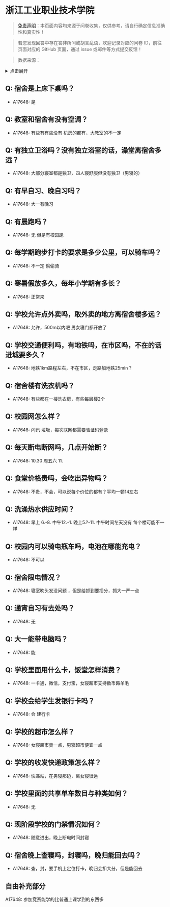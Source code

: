 # 浙江工业职业技术学院

> [免责声明](https://colleges.chat/#_3)：本页面内容均来源于问卷收集，仅供参考，请自行确定信息准确性和真实性！

> 若您发现回答中存在答非所问或胡言乱语，欢迎记录对应的问卷 ID，前往页面对应的 GitHub 页面，通过 issue 或邮件等方式提交反馈！

> 数据来源：

<details><summary>点击展开</summary>
<ul>
<li>A17648: 匿名 (2023 年 06 月)</li>
</ul>
</details>

## Q: 宿舍是上床下桌吗？

- A17648: 是

## Q: 教室和宿舍有没有空调？

- A17648: 有些有有些没有 机房的都有，大教室的不一定

## Q: 有独立卫浴吗？没有独立浴室的话，澡堂离宿舍多远？

- A17648: 大部分寝室都是独卫，四人寝舒服但没有独卫（男寝的）

## Q: 有早自习、晚自习吗？

- A17648: 大一有晚习

## Q: 有晨跑吗？

- A17648: 无 但是有校园跑

## Q: 每学期跑步打卡的要求是多少公里，可以骑车吗？

- A17648: 不一定 偷偷骑

## Q: 寒暑假放多久，每年小学期有多长？

- A17648: 正常来

## Q: 学校允许点外卖吗，取外卖的地方离宿舍楼多远？

- A17648: 允许，500m以内吧 男女寝门都开放了

## Q: 学校交通便利吗，有地铁吗，在市区吗，不在的话进城要多久？

- A17648: 地铁1km路程左右，不在市区，走路加地铁25min？

## Q: 宿舍楼有洗衣机吗？

- A17648: 有些都在一楼洗衣房，有些每层楼2个

## Q: 校园网怎么样？

- A17648: 闪讯 垃圾，每次联网都需要验证码登录

## Q: 每天断电断网吗，几点开始断？

- A17648: 10.30 周五六 11.

## Q: 食堂价格贵吗，会吃出异物吗？

- A17648: 不贵，不会，可以说每个价位的都有？平均一顿14左右

## Q: 洗澡热水供应时间？

- A17648: 早上 6.-8. 中午12.-1. 晚上5.?-11. 中午时间冬天没有 每个楼可能不一样

## Q: 校园内可以骑电瓶车吗，电池在哪能充电？

- A17648: 不可以

## Q: 宿舍限电情况？

- A17648: 寝室吹头发没问题 ，但是给抓到要扣分，抓大一严一点

## Q: 通宵自习有去处吗？

- A17648: 无

## Q: 大一能带电脑吗？

- A17648: 能

## Q: 学校里面用什么卡，饭堂怎样消费？

- A17648: 一卡通，微信，支付宝，女寝超市支持数币薅羊毛

## Q: 学校会给学生发银行卡吗？

- A17648: 会 建行卡

## Q: 学校的超市怎么样？

- A17648: 女寝超市贵一点，男寝超市便宜一点

## Q: 学校的收发快递政策怎么样？

- A17648: 快递站，在男寝那边，离女寝很远

## Q: 学校里面的共享单车数目与种类如何？

- A17648: 无

## Q: 现阶段学校的门禁情况如何？

- A17648: 随意进出，晚上断电时间封寝

## Q: 宿舍晚上查寝吗，封寝吗，晚归能回去吗？

- A17648: 查，封，要手机上定位打卡，晚归会扣大分，但是能回去

## 自由补充部分

A17648: 参加竞赛能学的比普通上课学到的东西多